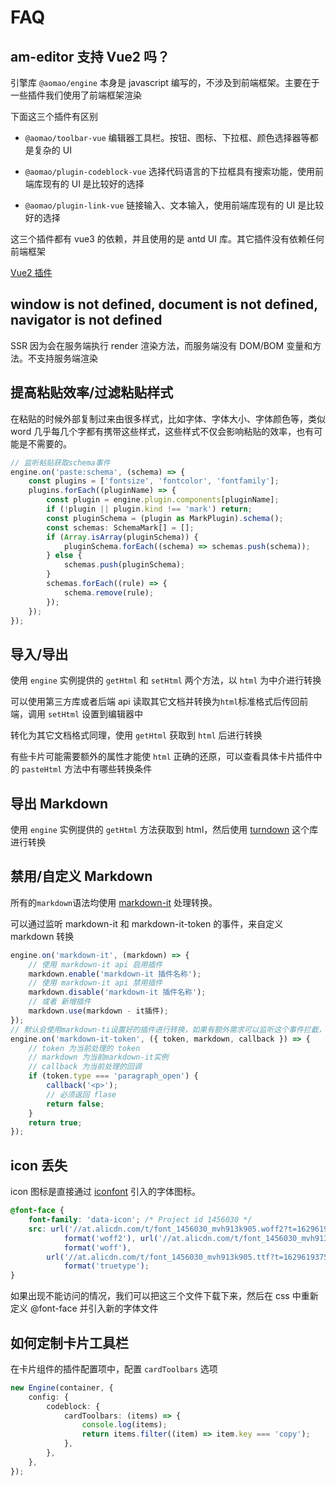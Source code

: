 # FAQ

## am-editor 支持 Vue2 吗？

引擎库 `@aomao/engine` 本身是 javascript 编写的，不涉及到前端框架。主要在于一些插件我们使用了前端框架渲染

下面这三个插件有区别

-   `@aomao/toolbar-vue` 编辑器工具栏。按钮、图标、下拉框、颜色选择器等都是复杂的 UI

-   `@aomao/plugin-codeblock-vue` 选择代码语言的下拉框具有搜索功能，使用前端库现有的 UI 是比较好的选择

-   `@aomao/plugin-link-vue` 链接输入、文本输入，使用前端库现有的 UI 是比较好的选择

这三个插件都有 vue3 的依赖，并且使用的是 antd UI 库。其它插件没有依赖任何前端框架

[Vue2 插件](https://github.com/zb201307/am-editor-vue2/tree/main/packages)

## window is not defined, document is not defined, navigator is not defined

SSR 因为会在服务端执行 render 渲染方法，而服务端没有 DOM/BOM 变量和方法。不支持服务端渲染

## 提高粘贴效率/过滤粘贴样式

在粘贴的时候外部复制过来由很多样式，比如字体、字体大小、字体颜色等，类似 word 几乎每几个字都有携带这些样式，这些样式不仅会影响粘贴的效率，也有可能是不需要的。

```ts
// 监听粘贴获取schema事件
engine.on('paste:schema', (schema) => {
	const plugins = ['fontsize', 'fontcolor', 'fontfamily'];
	plugins.forEach((pluginName) => {
		const plugin = engine.plugin.components[pluginName];
		if (!plugin || plugin.kind !== 'mark') return;
		const pluginSchema = (plugin as MarkPlugin).schema();
		const schemas: SchemaMark[] = [];
		if (Array.isArray(pluginSchema)) {
			pluginSchema.forEach((schema) => schemas.push(schema));
		} else {
			schemas.push(pluginSchema);
		}
		schemas.forEach((rule) => {
			schema.remove(rule);
		});
	});
});
```

## 导入/导出

使用 `engine` 实例提供的 `getHtml` 和 `setHtml` 两个方法，以 `html` 为中介进行转换

可以使用第三方库或者后端 api 读取其它文档并转换为`html`标准格式后传回前端，调用 `setHtml` 设置到编辑器中

转化为其它文档格式同理，使用 `getHtml` 获取到 `html` 后进行转换

有些卡片可能需要额外的属性才能使 `html` 正确的还原，可以查看具体卡片插件中的 `pasteHtml` 方法中有哪些转换条件

## 导出 Markdown

使用 `engine` 实例提供的 `getHtml` 方法获取到 html，然后使用 [turndown](https://github.com/mixmark-io/turndown) 这个库进行转换

## 禁用/自定义 Markdown

所有的`markdown`语法均使用 [markdown-it](https://github.com/markdown-it/markdown-it) 处理转换。

可以通过监听 markdown-it 和 markdown-it-token 的事件，来自定义 markdown 转换

```ts
engine.on('markdown-it', (markdown) => {
	// 使用 markdown-it api 启用插件
	markdown.enable('markdown-it 插件名称');
	// 使用 markdown-it api 禁用插件
	markdown.disable('markdown-it 插件名称');
	// 或者 新增插件
	markdown.use(markdown - it插件);
});
// 默认会使用markdown-ti设置好的插件进行转换，如果有额外需求可以监听这个事件拦截，并自行调用 callback 返回字符串。如果有更复制的需求，建议使用 markdown-it 的api制作插件。
engine.on('markdown-it-token', ({ token, markdown, callback }) => {
	// token 为当前处理的 token
	// markdown 为当前markdown-it实例
	// callback 为当前处理的回调
	if (token.type === 'paragraph_open') {
		callback('<p>');
		// 必须返回 flase
		return false;
	}
	return true;
});
```

## icon 丢失

icon 图标是直接通过 [iconfont](https://at.alicdn.com/t/project/1456030/0cbd04d3-3ca1-4898-b345-e0a9150fcc80.html?spm=a313x.7781069.1998910419.35) 引入的字体图标。

```css
@font-face {
	font-family: 'data-icon'; /* Project id 1456030 */
	src: url('//at.alicdn.com/t/font_1456030_mvh913k905.woff2?t=1629619375484')
			format('woff2'), url('//at.alicdn.com/t/font_1456030_mvh913k905.woff?t=1629619375484')
			format('woff'),
		url('//at.alicdn.com/t/font_1456030_mvh913k905.ttf?t=1629619375484')
			format('truetype');
}
```

如果出现不能访问的情况，我们可以把这三个文件下载下来，然后在 css 中重新定义 @font-face 并引入新的字体文件

## 如何定制卡片工具栏

在卡片组件的插件配置项中，配置 `cardToolbars` 选项

```ts
new Engine(container, {
	config: {
		codeblock: {
			cardToolbars: (items) => {
				console.log(items);
				return items.filter((item) => item.key === 'copy');
			},
		},
	},
});
```

